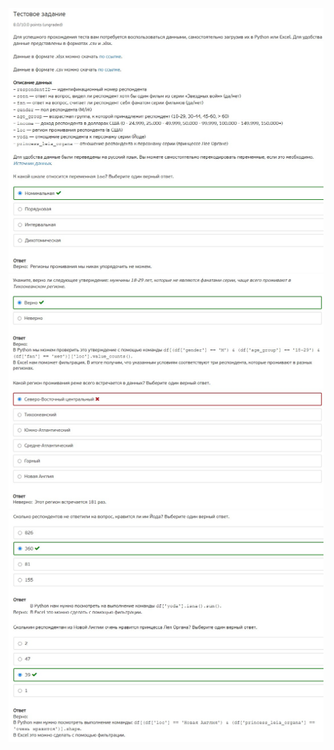 ![](./Screenshot%202022-03-08%20111929.jpg)
![](./Screenshot%202022-03-08%20111959.jpg)
![](./Screenshot%202022-03-08%20112015.jpg)
